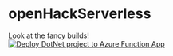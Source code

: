 # openHackServerless

Look at the fancy builds!  
[![Deploy DotNet project to Azure Function App](https://github.com/stalderPascal/openHackServerless/actions/workflows/azure-functions-app.yml/badge.svg)](https://github.com/stalderPascal/openHackServerless/actions/workflows/azure-functions-app.yml)
